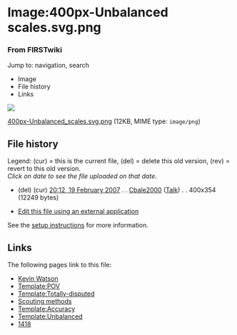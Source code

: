 

# Image:400px-Unbalanced scales.svg.png

### From FIRSTwiki

Jump to: navigation, search

  * Image
  * File history
  * Links

![](/media/3/34/400px-Unbalanced_scales.svg.png)

[400px-Unbalanced_scales.svg.png](/media/3/34/400px-Unbalanced_scales.svg.png
"400px-Unbalanced scales.svg.png" ) (12KB, MIME type: `image/png`)

## File history

Legend: (cur) = this is the current file, (del) = delete this old version,
(rev) = revert to this old version.  
_Click on date to see the file uploaded on that date_.

  * (del) (cur) [20:12, 19 February 2007](/media/3/34/400px-Unbalanced_scales.svg.png "/media/3/34/400px-Unbalanced scales.svg.png" ) . . [Cbale2000](User:Cbale2000 "User:Cbale2000" ) ([Talk](User_talk:Cbale2000 "User talk:Cbale2000" )) . . 400x354 (12249 bytes)
  

  * [Edit this file using an external application](/index.php?title=Image:400px-Unbalanced_scales.svg.png&action=edit&externaledit=true&mode=file "Image:400px-Unbalanced scales.svg.png" )

See the [setup
instructions](http://meta.wikimedia.org/wiki/Help:External_editors
"http://meta.wikimedia.org/wiki/Help:External_editors" ) for more information.

## Links

The following pages link to this file:

  * [Kevin Watson](Kevin_Watson "Kevin Watson" )
  * [Template:POV](Template:POV "Template:POV" )
  * [Template:Totally-disputed](Template:Totally-disputed "Template:Totally-disputed" )
  * [Scouting methods](Scouting_methods "Scouting methods" )
  * [Template:Accuracy](Template:Accuracy "Template:Accuracy" )
  * [Template:Unbalanced](Template:Unbalanced "Template:Unbalanced" )
  * [1418](1418 "1418" )

